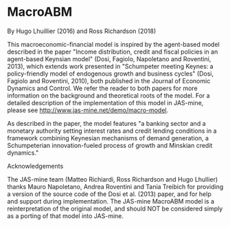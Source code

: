 # MacroABM
By Hugo Lhuillier (2016) and Ross Richardson (2018)

This macroeconomic-financial model is inspired by the agent-based model described in the paper "Income distribution, credit and fiscal policies in an agent-based Keynsian model" (Dosi, Fagiolo, Napoletano and Roventini, 2013), which extends work presented in "Schumpeter meeting Keynes: a policy-friendly model of endogenous growth and business cycles" (Dosi, Fagiolo and Roventini, 2010), both published in the Journal of Economic Dynamics and Control.  We refer the reader to both papers for more information on the background and theoretical roots of the model.  For a detailed description of the implementation of this model in JAS-mine, please see http://www.jas-mine.net/demo/macro-model.

As described in the paper, the model features "a banking sector and a monetary authority setting interest rates and credit lending conditions in a framework combining Keynesian mechanisms of demand generation, a Schumpeterian innovation-fueled process of growth and Minskian credit dynamics."


Acknowledgements

The JAS-mine team (Matteo Richiardi, Ross Richardson and Hugo Lhullier) thanks Mauro Napoletano, Andrea Roventini and Tania Treibich for providing a version of the source code of the Dosi et al. (2013) paper, and for help and support during implementation. The JAS-mine MacroABM model is a reinterpretation of the original model, and should NOT be considered simply as a porting of that model into JAS-mine. 
